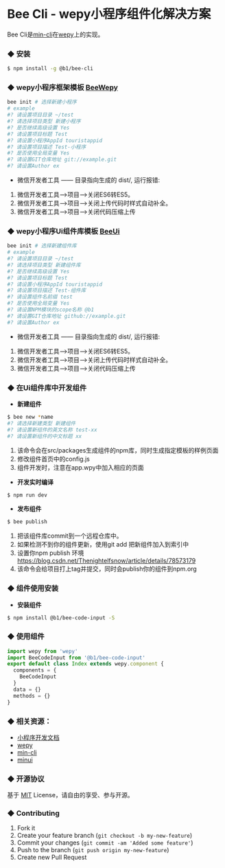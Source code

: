# Bee Cli - wepy小程序组件化解决方案

Bee Cli是[min-cli](https://github.com/meili/min-cli)在[wepy](https://github.com/Tencent/wepy)上的实现。

### ◆ 安装

``` bash
$ npm install -g @b1/bee-cli
```

### ◆ wepy小程序框架模板 [BeeWepy](https://github.com/biosan-frontEnd/BeeWepy)
``` bash
bee init # 选择新建小程序
# example
#? 请设置项目目录 ~/test
#? 请选择项目类型 新建小程序
#? 是否继续高级设置 Yes
#? 请设置项目标题 Test
#? 请设置小程序AppId touristappid
#? 请设置项目描述 Test-小程序
#? 是否使用全局变量 Yes
#? 请设置GIT仓库地址 git://example.git
#? 请设置Author ex
```
- 微信开发者工具 —— 目录指向生成的 dist/, 运行报错:
1. 微信开发者工具-->项目-->关闭ES6转ES5。
2. 微信开发者工具-->项目-->关闭上传代码时样式自动补全。
3. 微信开发者工具-->项目-->关闭代码压缩上传

### ◆ wepy小程序Ui组件库模板 [BeeUi](https://github.com/biosan-frontEnd/BeeUi)
``` bash
bee init # 选择新建组件库
# example
#? 请设置项目目录 ~/test
#? 请选择项目类型 新建组件库
#? 是否继续高级设置 Yes
#? 请设置项目标题 Test
#? 请设置小程序AppId touristappid
#? 请设置项目描述 Test-组件库
#? 请设置组件名前缀 test
#? 是否使用全局变量 Yes
#? 请设置NPM模块的scope名称 @b1
#? 请设置GIT仓库地址 github://example.git
#? 请设置Author ex
```
- 微信开发者工具 —— 目录指向生成的 dist/, 运行报错:
1. 微信开发者工具-->项目-->关闭ES6转ES5。
2. 微信开发者工具-->项目-->关闭上传代码时样式自动补全。
3. 微信开发者工具-->项目-->关闭代码压缩上传

### ◆ 在Ui组件库中开发组件

- **新建组件**

``` bash
$ bee new *name
#? 请选择新建类型 新建组件
#? 请设置新组件的英文名称 test-xx
#? 请设置新组件的中文标题 xx
```

1. 该命令会在src/packages生成组件的npm库，同时生成指定模板的样例页面
2. 修改组件首页中的config.js
3. 组件开发时，注意在app.wpy中加入相应的页面

- **开发实时编译**

``` bash
$ npm run dev
```

- **发布组件**

``` bash
$ bee publish
```
1. 把该组件库commit到一个远程仓库中。
2. 如果检测不到你的组件更新，使用git add 把新组件加入到索引中
3. 设置你npm publish 环境 https://blog.csdn.net/Thenightelfsnow/article/details/78573179
4. 该命令会给项目打上tag并提交，同时会publish你的组件到npm.org

### ◆ 组件使用安装

- **安装组件**

``` bash
$ npm install @b1/bee-code-input -S
```

### ◆ 使用组件

``` javascript
import wepy from 'wepy'
import BeeCodeInput from '@b1/bee-code-input'
export default class Index extends wepy.component {
  components = {
    BeeCodeInput
  }
  data = {}
  methods = {}
}
```

### ◆ 相关资源：
- [小程序开发文档](https://developers.weixin.qq.com/miniprogram/dev/)
- [wepy](https://tencent.github.io/wepy/)
- [min-cli](https://github.com/meili/min-cli)
- [minui](https://github.com/meili/minui)

### ◆ 开源协议

基于 [MIT](http://opensource.org/licenses/MIT) License，请自由的享受、参与开源。

### ◆ Contributing
1. Fork it
2. Create your feature branch (`git checkout -b my-new-feature`)
3. Commit your changes (`git commit -am 'Added some feature'`)
4. Push to the branch (`git push origin my-new-feature`)
5. Create new Pull Request
